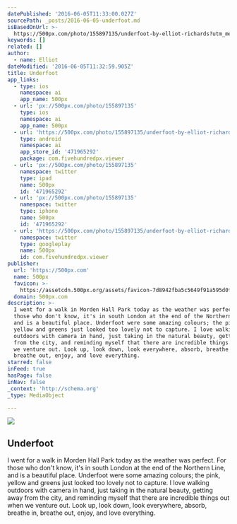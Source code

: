 ```yaml
---
datePublished: '2016-06-05T11:33:00.027Z'
sourcePath: _posts/2016-06-05-underfoot.md
isBasedOnUrl: >-
  https://500px.com/photo/155897135/underfoot-by-elliot-richards?utm_medium=twitter&utm_campaign=nativeshare&utm_content=web&utm_source=500px
keywords: []
related: []
author:
  - name: Elliot
dateModified: '2016-06-05T11:32:59.905Z'
title: Underfoot
app_links:
  - type: ios
    namespace: ai
    app_name: 500px
  - url: 'px://500px.com/photo/155897135'
    type: ios
    namespace: ai
    app_name: 500px
  - url: 'https://500px.com/photo/155897135/underfoot-by-elliot-richards'
    type: android
    namespace: ai
    app_store_id: '471965292'
    package: com.fivehundredpx.viewer
  - url: 'px://500px.com/photo/155897135'
    namespace: twitter
    type: ipad
    name: 500px
    id: '471965292'
  - url: 'px://500px.com/photo/155897135'
    namespace: twitter
    type: iphone
    name: 500px
    id: '471965292'
  - url: 'https://500px.com/photo/155897135/underfoot-by-elliot-richards'
    namespace: twitter
    type: googleplay
    name: 500px
    id: com.fivehundredpx.viewer
publisher:
  url: 'https://500px.com'
  name: 500px
  favicon: >-
    https://assetcdn.500px.org/assets/favicon-7d8942fba5c5649f91a595d0fc749c83.ico
  domain: 500px.com
description: >-
  I went for a walk in Morden Hall Park today as the weather was perfect. For
  those who don't know, it's in south London at the end of the Northern Line,
  and is a beautiful place. Underfoot were some amazing colours; the pink,
  yellow and greens just looked too lovely not to capture. I love walking
  outdoors with camera in hand, just taking in the natural beauty, getting away
  from the city, and reminding myself that there are incredible things out when
  we venture out. Look up, look down, look everywhere, absorb, breathe in,
  breathe out, enjoy, and love everything.
starred: false
inFeed: true
hasPage: false
inNav: false
_context: 'http://schema.org'
_type: MediaObject

---
```

<article style=""><img src="https://s3-us-west-2.amazonaws.com/the-grid-img/p/460cd3bf53f6f2eb96e3e557b605c5dad5cdc574.jpg" /><h1>Underfoot</h1><p>I went for a walk in Morden Hall Park today as the weather was perfect. For those who don't know, it's in south London at the end of the Northern Line, and is a beautiful place. Underfoot were some amazing colours; the pink, yellow and greens just looked too lovely not to capture. I love walking outdoors with camera in hand, just taking in the natural beauty, getting away from the city, and reminding myself that there are incredible things out when we venture out. Look up, look down, look everywhere, absorb, breathe in, breathe out, enjoy, and love everything.</p></article>
